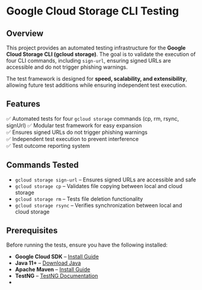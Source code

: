 # Google Cloud Storage CLI Testing

## Overview
This project provides an automated testing infrastructure for the **Google Cloud Storage CLI (gcloud storage)**. The goal is to validate the execution of four CLI commands, including `sign-url`, ensuring signed URLs are accessible and do not trigger phishing warnings.

The test framework is designed for **speed, scalability, and extensibility**, allowing future test additions while ensuring independent test execution.

## Features
✅ Automated tests for four `gcloud storage` commands (cp, rm, rsync, signUrl)
✅ Modular test framework for easy expansion  
✅ Ensures signed URLs do not trigger phishing warnings  
✅ Independent test execution to prevent interference  
✅ Test outcome reporting system  

## Commands Tested
- `gcloud storage sign-url` – Ensures signed URLs are accessible and safe  
- `gcloud storage cp` – Validates file copying between local and cloud storage  
- `gcloud storage rm` – Tests file deletion functionality  
- `gcloud storage rsync` – Verifies synchronization between local and cloud storage  

## Prerequisites
Before running the tests, ensure you have the following installed:

- **Google Cloud SDK** – [Install Guide](https://cloud.google.com/sdk/docs/install)  
- **Java 11+** – [Download Java](https://www.oracle.com/java/technologies/javase-jdk11-downloads.html)  
- **Apache Maven** – [Install Guide](https://maven.apache.org/install.html)  
- **TestNG** – [TestNG Documentation](https://testng.org/doc/)
- 
